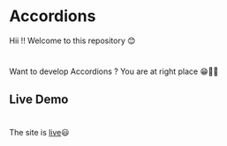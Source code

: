 # Accordions 
Hii !!
Welcome to this repository 😊
#
Want to develop Accordions ? You are at right place 😁✌🏻

## Live Demo
#
The site is [live](https://stupendous-kringle-8047dd.netlify.app)😃